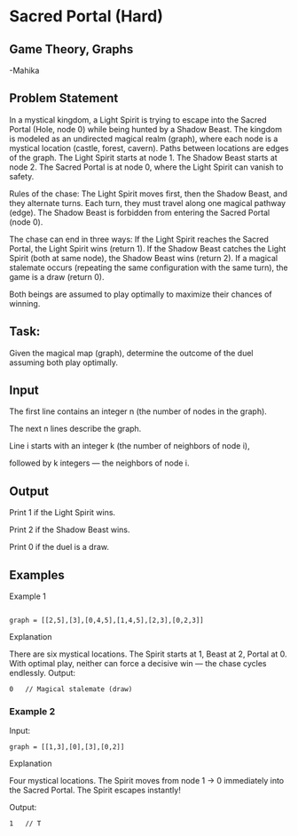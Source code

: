 # Sacred Portal (Hard)
## Game Theory, Graphs

-Mahika
## Problem Statement
In a mystical kingdom, a Light Spirit is trying to escape into the Sacred Portal (Hole, node 0) while being hunted by a Shadow Beast.
The kingdom is modeled as an undirected magical realm (graph), where each node is a mystical location (castle, forest, cavern). Paths between locations are edges of the graph.
The Light Spirit starts at node 1.
The Shadow Beast starts at node 2.
The Sacred Portal is at node 0, where the Light Spirit can vanish to safety.

Rules of the chase:
The Light Spirit moves first, then the Shadow Beast, and they alternate turns.
Each turn, they must travel along one magical pathway (edge).
The Shadow Beast is forbidden from entering the Sacred Portal (node 0).

The chase can end in three ways:
If the Light Spirit reaches the Sacred Portal, the Light Spirit wins (return 1).
If the Shadow Beast catches the Light Spirit (both at same node), the Shadow Beast wins (return 2).
If a magical stalemate occurs (repeating the same configuration with the same turn), the game is a draw (return 0).

Both beings are assumed to play optimally to maximize their chances of winning.

## Task:

Given the magical map (graph), determine the outcome of the duel assuming both play optimally.


## Input

The first line contains an integer n (the number of nodes in the graph).

The next n lines describe the graph.

Line i starts with an integer k (the number of neighbors of node i),

followed by k integers — the neighbors of node i.

## Output

Print 1 if the Light Spirit wins.

Print 2 if the Shadow Beast wins.

Print 0 if the duel is a draw.

## Examples
Example 1

```Input:

graph = [[2,5],[3],[0,4,5],[1,4,5],[2,3],[0,2,3]]

```
Explanation 

There are six mystical locations.
The Spirit starts at 1, Beast at 2, Portal at 0.
With optimal play, neither can force a decisive win — the chase cycles endlessly.
Output:
```
0   // Magical stalemate (draw)
```
### Example 2

Input:
```
graph = [[1,3],[0],[3],[0,2]]
```

Explanation 

Four mystical locations.
The Spirit moves from node 1 → 0 immediately into the Sacred Portal.
The Spirit escapes instantly!

Output:
```
1   // T
```
